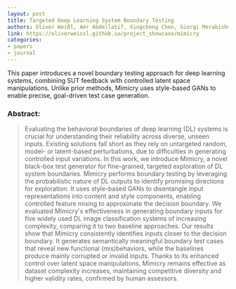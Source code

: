 ```yaml
---
layout: post
title: Targeted Deep Learning System Boundary Testing
authors: Oliver Weißl, Amr Abdellatif, Xingcheng Chen, Giorgi Merabishvili, Vincenzo Riccio, Severin Kacianka, Andrea Stocco
link: https://oliverweissl.github.io/project_showcase/mimicry
categories:
- papers
- journal
---
```

This paper introduces a novel boundary testing approach for deep learning systems, combining SUT feedback with controlled latent space manipulations. Unlike prior methods, Mimicry uses style-based GANs to enable precise, goal-driven test case generation.

### Abstract:

> Evaluating the behavioral boundaries of deep learning (DL) systems is crucial for understanding their reliability across diverse, unseen inputs. Existing solutions fall short as they rely on untargeted random, model- or latent-based perturbations, due to difficulties in generating controlled input variations. In this work, we introduce Mimicry, a novel black-box test generator for fine-grained, targeted exploration of DL system boundaries. Mimicry performs boundary testing by leveraging the probabilistic nature of DL outputs to identify promising directions for exploration. It uses style-based GANs to disentangle input representations into content and style components, enabling controlled feature mixing to approximate the decision boundary. We evaluated Mimicry's effectiveness in generating boundary inputs for five widely used DL image classification systems of increasing complexity, comparing it to two baseline approaches. Our results show that Mimicry consistently identifies inputs closer to the decision boundary. It generates semantically meaningful boundary test cases that reveal new functional (mis)behaviors, while the baselines produce mainly corrupted or invalid inputs. Thanks to its enhanced control over latent space manipulations, Mimicry remains effective as dataset complexity increases, maintaining competitive diversity and higher validity rates, confirmed by human assessors.